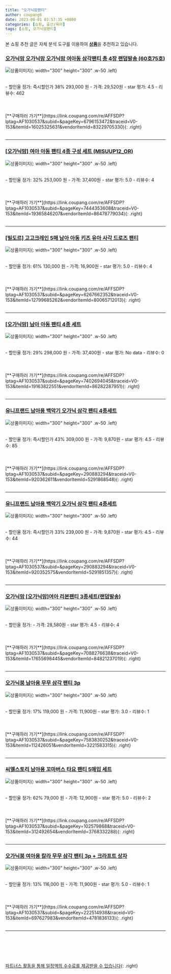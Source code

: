 ```yaml
---
title: "오가닉맘팬티"
author: coupang6
date: 2023-08-01 03:57:35 +0800
categories: [쇼핑, 출산/육아]
tags: [쇼핑, 오가닉맘팬티]
---
```


본 쇼핑 추천 글은 자체 분석 도구를 이용하여 [**상품**](https://link.coupang.com/a/bao1ui)을 추천하고 있습니다.

### [오가닉맘 오가닉맘 오가닉맘 여아동 삼각팬티 총 4장 랜덤발송 (60호75호)](https://link.coupang.com/re/AFFSDP?lptag=AF1030537&subid=&pageKey=6796153472&traceid=V0-153&itemId=16025325631&vendorItemId=83229705330)

![상품이미지](https://thumbnail7.coupangcdn.com/thumbnails/remote/230x230ex/image/vendor_inventory/ad01/257875cdf559e43caf4573aab42afecbe1bec46598a8cc531130175db477.jpg){: width="300" height="300" .w-50 .left}


<br>
- 할인율 정가: 즉시할인가 38%  293,000   원
- 가격: 29,520원
- star 평가: 4.5
- 리뷰수: 462
<br>
<br>
<br>
<br>
[**구매하러 가기**](https://link.coupang.com/re/AFFSDP?lptag=AF1030537&subid=&pageKey=6796153472&traceid=V0-153&itemId=16025325631&vendorItemId=83229705330){: .right}
<br>
<br>

---

### [[오가닉맘] 여아 아동 팬티 4종 구성 세트 (MISUUP12_OR)](https://link.coupang.com/re/AFFSDP?lptag=AF1030537&subid=&pageKey=7444353608&traceid=V0-153&itemId=19365846207&vendorItemId=86478779034)

![상품이미지](https://thumbnail10.coupangcdn.com/thumbnails/remote/230x230ex/image/vendor_inventory/673c/e72641b5a531040264ac458a6fa678ed2e9521d6df71e7ed77129ea04f34.jpg){: width="300" height="300" .w-50 .left}


<br>
- 할인율 정가: 32%  253,000   원
- 가격: 37,400원
- star 평가: 5.0
- 리뷰수: 4
<br>
<br>
<br>
<br>
[**구매하러 가기**](https://link.coupang.com/re/AFFSDP?lptag=AF1030537&subid=&pageKey=7444353608&traceid=V0-153&itemId=19365846207&vendorItemId=86478779034){: .right}
<br>
<br>

---

### [[빌도르] 고고크레인 5매 남아 아동 키즈 유아 사각 드로즈 팬티](https://link.coupang.com/re/AFFSDP?lptag=AF1030537&subid=&pageKey=6267662352&traceid=V0-153&itemId=12799685262&vendorItemId=80065712013)

![상품이미지](https://thumbnail6.coupangcdn.com/thumbnails/remote/230x230ex/image/vendor_inventory/57b5/44e0b62c6d916b435a7c9071ec2d39065f88778ff6d552ec55d45dc485bb.jpg){: width="300" height="300" .w-50 .left}


<br>
- 할인율 정가: 61%  130,000   원
- 가격: 16,900원
- star 평가: 5.0
- 리뷰수: 4
<br>
<br>
<br>
<br>
[**구매하러 가기**](https://link.coupang.com/re/AFFSDP?lptag=AF1030537&subid=&pageKey=6267662352&traceid=V0-153&itemId=12799685262&vendorItemId=80065712013){: .right}
<br>
<br>

---

### [[오가닉맘] 남아 아동 팬티 4종 세트](https://link.coupang.com/re/AFFSDP?lptag=AF1030537&subid=&pageKey=7402694045&traceid=V0-153&itemId=19163822551&vendorItemId=86282287951)

![상품이미지](https://thumbnail10.coupangcdn.com/thumbnails/remote/230x230ex/image/vendor_inventory/c9a1/47f3ba712cca01ce21b102357d22ed90318a8c784b3aa8b5ed88a40772d0.jpg){: width="300" height="300" .w-50 .left}


<br>
- 할인율 정가: 29%  298,000   원
- 가격: 37,400원
- star 평가: No data
- 리뷰수: 0
<br>
<br>
<br>
<br>
[**구매하러 가기**](https://link.coupang.com/re/AFFSDP?lptag=AF1030537&subid=&pageKey=7402694045&traceid=V0-153&itemId=19163822551&vendorItemId=86282287951){: .right}
<br>
<br>

---

### [유니프랜드 남아용 백악기 오가닉 삼각 팬티 4종세트](https://link.coupang.com/re/AFFSDP?lptag=AF1030537&subid=&pageKey=290883294&traceid=V0-153&itemId=920362611&vendorItemId=5291868548)

![상품이미지](https://thumbnail8.coupangcdn.com/thumbnails/remote/230x230ex/image/retail/images/2019/08/28/20/9/9d3ce8f5-a426-4907-be38-fbcd55e085a5.jpg){: width="300" height="300" .w-50 .left}


<br>
- 할인율 정가: 즉시할인가 43%  309,000   원
- 가격: 9,870원
- star 평가: 4.5
- 리뷰수: 85
<br>
<br>
<br>
<br>
[**구매하러 가기**](https://link.coupang.com/re/AFFSDP?lptag=AF1030537&subid=&pageKey=290883294&traceid=V0-153&itemId=920362611&vendorItemId=5291868548){: .right}
<br>
<br>

---

### [유니프랜드 남아용 백악기 오가닉 삼각 팬티 4종세트](https://link.coupang.com/re/AFFSDP?lptag=AF1030537&subid=&pageKey=290883294&traceid=V0-153&itemId=920352575&vendorItemId=5291851357)

![상품이미지](https://thumbnail8.coupangcdn.com/thumbnails/remote/230x230ex/image/retail/images/2019/08/28/16/0/c300e5fb-a44d-4338-b8b3-43b261cff09f.jpg){: width="300" height="300" .w-50 .left}


<br>
- 할인율 정가: 즉시할인가 33%  239,000   원
- 가격: 9,870원
- star 평가: 4.5
- 리뷰수: 44
<br>
<br>
<br>
<br>
[**구매하러 가기**](https://link.coupang.com/re/AFFSDP?lptag=AF1030537&subid=&pageKey=290883294&traceid=V0-153&itemId=920352575&vendorItemId=5291851357){: .right}
<br>
<br>

---

### [오가닉맘 [오가닉맘]여아 리본팬티 3종세트(랜덤발송)](https://link.coupang.com/re/AFFSDP?lptag=AF1030537&subid=&pageKey=7088276638&traceid=V0-153&itemId=17655698445&vendorItemId=84821237019)

![상품이미지](https://thumbnail8.coupangcdn.com/thumbnails/remote/230x230ex/image/vendor_inventory/bfe6/dd5245326390803a81a69b68d60f17656c9b62fc409a9d020a88f7d1f4ae.jpg){: width="300" height="300" .w-50 .left}


<br>
- 할인율 정가: 
- 가격: 28,580원
- star 평가: 4.5
- 리뷰수: 4
<br>
<br>
<br>
<br>
[**구매하러 가기**](https://link.coupang.com/re/AFFSDP?lptag=AF1030537&subid=&pageKey=7088276638&traceid=V0-153&itemId=17655698445&vendorItemId=84821237019){: .right}
<br>
<br>

---

### [오가닉붐 남아용 무무 삼각 팬티 3p](https://link.coupang.com/re/AFFSDP?lptag=AF1030537&subid=&pageKey=7583830252&traceid=V0-153&itemId=112426051&vendorItemId=3221583315)

![상품이미지](https://thumbnail8.coupangcdn.com/thumbnails/remote/230x230ex/image/retail/images/721370142959536-b2c01600-77d5-42bc-ac6e-913ff2f0823c.jpg){: width="300" height="300" .w-50 .left}


<br>
- 할인율 정가: 17%  119,000   원
- 가격: 11,900원
- star 평가: 3.0
- 리뷰수: 1
<br>
<br>
<br>
<br>
[**구매하러 가기**](https://link.coupang.com/re/AFFSDP?lptag=AF1030537&subid=&pageKey=7583830252&traceid=V0-153&itemId=112426051&vendorItemId=3221583315){: .right}
<br>
<br>

---

### [씨엘스토리 남아용 꼬마버스 타요 팬티 5매입 세트](https://link.coupang.com/re/AFFSDP?lptag=AF1030537&subid=&pageKey=102579868&traceid=V0-153&itemId=312492654&vendorItemId=3768332288)

![상품이미지](https://thumbnail10.coupangcdn.com/thumbnails/remote/230x230ex/image/retail/images/5194237944815291-314c721c-6437-4f7a-bc5b-6bca47f244a5.jpg){: width="300" height="300" .w-50 .left}


<br>
- 할인율 정가: 62%  79,000   원
- 가격: 12,900원
- star 평가: 5.0
- 리뷰수: 2
<br>
<br>
<br>
<br>
[**구매하러 가기**](https://link.coupang.com/re/AFFSDP?lptag=AF1030537&subid=&pageKey=102579868&traceid=V0-153&itemId=312492654&vendorItemId=3768332288){: .right}
<br>
<br>

---

### [오가닉붐 여아용 칼라 무무 삼각 팬티 3p + 크라프트 상자](https://link.coupang.com/re/AFFSDP?lptag=AF1030537&subid=&pageKey=222514938&traceid=V0-153&itemId=697627983&vendorItemId=4781836133)

![상품이미지](https://thumbnail9.coupangcdn.com/thumbnails/remote/230x230ex/image/retail/images/2019/05/16/9/7/3bceba89-cb50-42d2-89ec-70e940ead9f6.jpg){: width="300" height="300" .w-50 .left}


<br>
- 할인율 정가: 13%  116,000   원
- 가격: 11,900원
- star 평가: 5.0
- 리뷰수: 1
<br>
<br>
<br>
<br>
[**구매하러 가기**](https://link.coupang.com/re/AFFSDP?lptag=AF1030537&subid=&pageKey=222514938&traceid=V0-153&itemId=697627983&vendorItemId=4781836133){: .right}
<br>
<br>

---
<br><br><br><br><br> [파트너스 활동을 통해 일정액의 수수료를 제공받을 수 있습니다](https://link.coupang.com/a/bao1ui){: .right}